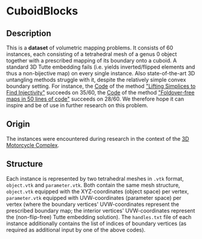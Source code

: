 # CuboidBlocks

## Description
This is a **dataset** of volumetric mapping problems. It consists of 60 instances, each consisting of a tetrahedral mesh of a genus 0 object together with a prescribed mapping of its boundary onto a cuboid. A standard 3D Tutte embedding fails (i.e. yields inverted/flipped elements and thus a non-bijective map) on every single instance. Also state-of-the-art 3D untangling methods struggle with it, despite the relatively simple convex boundary setting. For instance, the [Code](https://github.com/duxingyi-charles/lifting_simplices_to_find_injectivity) of the method ["Lifting Simplices to Find Injectivity"](https://dl.acm.org/doi/abs/10.1145/3386569.3392484) succeeds on 35/60, the [Code](https://github.com/ssloy/invertible-maps/tree/main/cpp) of the method ["Foldover-free maps in 50 lines of code"](https://dl.acm.org/doi/abs/10.1145/3450626.3459847) succeeds on 28/60. We therefore hope it can inspire and be of use in further research on this problem.

## Origin
The instances were encountered during research in the context of the [3D Motorcycle Complex](https://github.com/HendrikBrueckler/MC3D).

## Structure
Each instance is represented by two tetrahedral meshes in `.vtk` format, `object.vtk` and `parameter.vtk`. Both contain the same mesh structure, `object.vtk` equipped with the XYZ-coordinates (object space) per vertex, `parameter.vtk` equipped with UVW-coordinates (parameter space) per vertex (where the boundary vertices' UVW-coordinates represent the prescribed boundary map; the interior vertices' UVW-coordinates represent the (non-flip-free) Tutte embedding solution). The `handles.txt` file of each instance additionally contains the list of indices of boundary vertices (as required as additional input by one of the above codes).
